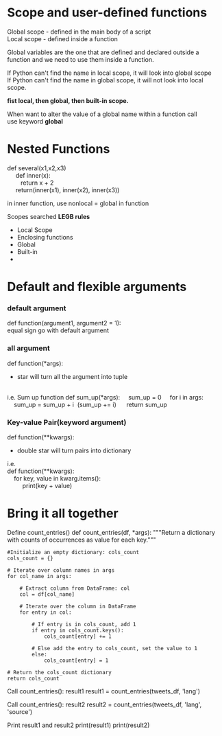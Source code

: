 # Scope and user-defined functions

Global scope - defined in the main body of a script  
Local scope - defined inside a function  

Global variables are the one that are defined and declared outside a function and we need to use them inside a function.  

If Python can't find the name in local scope, it will look into global scope  
If Python can't find the name in global scope, it will not look into local scope.  

__fist local, then global, then built-in scope.__ 

When want to alter the value of a global name within a function call  
use keyword __global__ 
# Nested Functions

def several(x1,x2,x3)  
&nbsp;&nbsp;&nbsp;&nbsp; def inner(x):  
&nbsp;&nbsp;&nbsp;&nbsp;&nbsp;&nbsp;&nbsp;&nbsp;return x + 2  
&nbsp;&nbsp;&nbsp;&nbsp; return(inner(x1), inner(x2), inner(x3))


in inner function, use nonlocal = global in function

Scopes searched __LEGB rules__
- Local Scope
- Enclosing functions
- Global 
- Built-in
- 
# Default and flexible arguments

### __default argument__   
def function(argument1, argument2 = 1):   
equal sign go with default argument

### __all argument__
def function(*args):    
* star will turn all the argument into tuple  

<br>
i.e. Sum up function  
def sum_up(*args):  
&nbsp;&nbsp;&nbsp;&nbsp;sum_up = 0  
&nbsp;&nbsp;&nbsp;&nbsp;for i in args:  
&nbsp;&nbsp;&nbsp;&nbsp;sum_up = sum_up + i  &nbsp;(sum_up += i)  
&nbsp;&nbsp;&nbsp;&nbsp; return sum_up


### __Key-value Pair__(keyword argument)
def function(**kwargs):  

* double star will turn pairs into dictionary

i.e.  
def function(**kwargs):  
&nbsp;&nbsp;&nbsp;&nbsp;for key, value in kwarg.items():  
&nbsp;&nbsp;&nbsp;&nbsp;&nbsp;&nbsp;&nbsp;&nbsp; print(key + value)


# Bring it all together

 Define count_entries()
def count_entries(df, *args):
    """Return a dictionary with counts of
    occurrences as value for each key."""
    
    #Initialize an empty dictionary: cols_count
    cols_count = {}
    
    # Iterate over column names in args
    for col_name in args:
    
        # Extract column from DataFrame: col
        col = df[col_name]
    
        # Iterate over the column in DataFrame
        for entry in col:
    
            # If entry is in cols_count, add 1
            if entry in cols_count.keys():
                cols_count[entry] += 1
    
            # Else add the entry to cols_count, set the value to 1
            else:
                cols_count[entry] = 1

    # Return the cols_count dictionary
    return cols_count

 Call count_entries(): result1
result1 = count_entries(tweets_df, 'lang')

 Call count_entries(): result2
result2 = count_entries(tweets_df, 'lang', 'source')

 Print result1 and result2
print(result1)
print(result2)